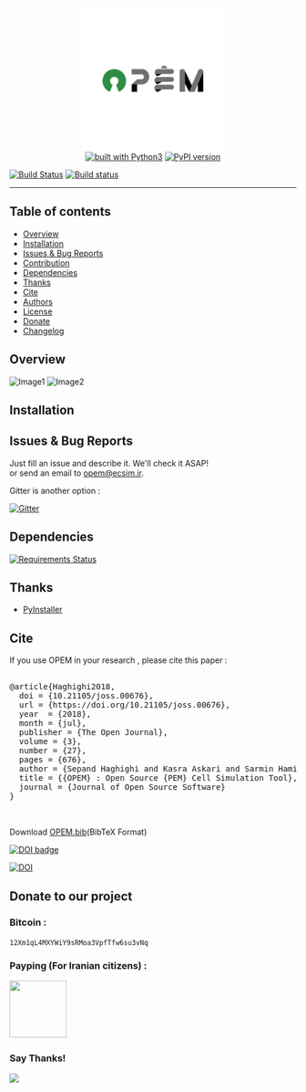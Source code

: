 <div align="center">
<img src="https://github.com/ECSIM/opem/raw/master/otherfile/logo.png" width=250px height=250px>
<br/>
<a href="https://www.python.org/"><img src="https://img.shields.io/badge/built%20with-Python3-green.svg" alt="built with Python3" /></a>
<a href="https://badge.fury.io/py/opem-gui"><img src="https://badge.fury.io/py/opem-gui.svg" alt="PyPI version" height="18"></a>

</div>

[![Build Status](https://travis-ci.org/ECSIM/opem-gui.svg?branch=master)](https://travis-ci.org/ECSIM/opem-gui)
[![Build status](https://ci.appveyor.com/api/projects/status/8njc29i4knst0nkb?svg=true)](https://ci.appveyor.com/project/mahi97/opem-gui-3p4qo)

	
----------				

## Table of contents			
   * [Overview](https://github.com/ECSIM/opem-gui#overview)
   * [Installation](https://github.com/ECSIM/opem-gui/blob/master/INSTALL.md)
   * [Issues & Bug Reports](https://github.com/ECSIM/opem-gui#issues--bug-reports)
   * [Contribution](https://github.com/ECSIM/opem-gui/blob/master/CONTRIBUTING.md)
   * [Dependencies](https://github.com/ECSIM/opem-gui#dependencies)
   * [Thanks](https://github.com/ECSIM/opem-gui#thanks)
   * [Cite](https://github.com/ECSIM/opem-gui#cite)
   * [Authors](https://github.com/ECSIM/opem-gui/blob/master/AUTHORS.md)
   * [License](https://github.com/ECSIM/opem-gui#license)
   * [Donate](https://github.com/ECSIM/opem#donate-to-our-project)
   * [Changelog](https://github.com/ECSIM/opem-gui/blob/master/CHANGELOG.md)

## Overview		

![Image1](https://github.com/ECSIM/opem-gui/raw/master/rsrc/SS1.png?branch=master)
![Image2](https://github.com/ECSIM/opem-gui/raw/master/rsrc/SS2.png?branch=master)	

## Installation

## Issues & Bug Reports			

Just fill an issue and describe it. We'll check it ASAP!							
or send an email to [opem@ecsim.ir](mailto:opem@ecsim.ir "opem@ecsim.ir"). 

Gitter is another option :				

[![Gitter](https://badges.gitter.im/ECSIM/opem.svg)](https://gitter.im/ECSIM/opem?utm_source=badge&utm_medium=badge&utm_campaign=pr-badge)


## Dependencies
[![Requirements Status](https://requires.io/github/ECSIM/opem-gui/requirements.svg?branch=master)](https://requires.io/github/ECSIM/opem-gui/requirements/?branch=master)

## Thanks

* [PyInstaller](https://github.com/pyinstaller/pyinstaller)



## Cite

If you use OPEM in your research , please cite this paper :

<pre>

@article{Haghighi2018,
  doi = {10.21105/joss.00676},
  url = {https://doi.org/10.21105/joss.00676},
  year  = {2018},
  month = {jul},
  publisher = {The Open Journal},
  volume = {3},
  number = {27},
  pages = {676},
  author = {Sepand Haghighi and Kasra Askari and Sarmin Hamidi and Mohammad Mahdi Rahimi},
  title = {{OPEM} : Open Source {PEM} Cell Simulation Tool},
  journal = {Journal of Open Source Software}
}


</pre>

Download [OPEM.bib](http://www.ecsim.ir/opem/OPEM.bib)(BibTeX Format)									

<a style="border-width:0" href="https://doi.org/10.21105/joss.00676">
  <img src="http://joss.theoj.org/papers/10.21105/joss.00676/status.svg" alt="DOI badge" >
</a>

<a href="https://doi.org/10.5281/zenodo.1133110"><img src="https://zenodo.org/badge/DOI/10.5281/zenodo.1133110.svg" alt="DOI"></a>


## Donate to our project
								
<h3>Bitcoin :</h3>					

```12Xm1qL4MXYWiY9sRMoa3VpfTfw6su3vNq```			



<h3>Payping (For Iranian citizens) :</h3>

<a href="http://www.payping.net/sepandhaghighi" target="__blank"><img src="http://www.qpage.ir/images/payping.png" height=100px width=100px></a>	


<h3>Say Thanks! </h3>

<a href="https://saythanks.io/to/ecsim"><img src="https://img.shields.io/badge/Say%20Thanks-!-1EAEDB.svg"></a>
